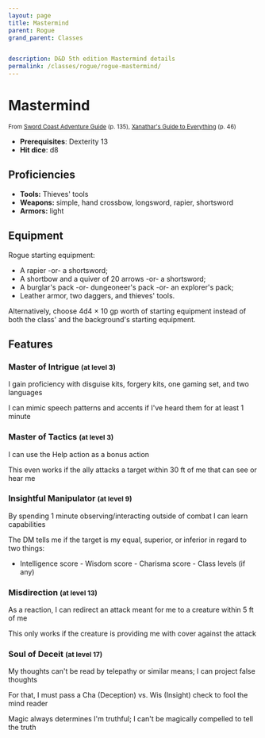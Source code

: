 ```yaml
---
layout: page
title: Mastermind
parent: Rogue
grand_parent: Classes


description: D&D 5th edition Mastermind details
permalink: /classes/rogue/rogue-mastermind/
---
```


# Mastermind

<small>From <a target="_blank" href="https://dnd.wizards.com/products/tabletop-games/rpg-products/sc-adventurers-guide">Sword Coast Adventure Guide</a> (p. 135), <a target="_blank" href="https://dnd.wizards.com/products/tabletop-games/rpg-products/xanathars-guide-everything">Xanathar's Guide to Everything</a> (p. 46)</small>

- **Prerequisites**: Dexterity 13
- **Hit dice**: d8

## Proficiencies

- **Tools:** Thieves' tools
- **Weapons:** simple, hand crossbow, longsword, rapier, shortsword
- **Armors:** light

## Equipment


Rogue starting equipment:

- A rapier -or- a shortsword;
- A shortbow and a quiver of 20 arrows -or- a shortsword;
- A burglar's pack -or- dungeoneer's pack -or- an explorer's pack;
- Leather armor, two daggers, and thieves' tools.

Alternatively, choose 4d4 × 10 gp worth of starting equipment instead of both the class' and the background's starting equipment.


## Features

### Master of Intrigue <small>(at level 3)</small>


I gain proficiency with disguise kits, forgery kits, one gaming set, and two languages

I can mimic speech patterns and accents if I've heard them for at least 1 minute



### Master of Tactics <small>(at level 3)</small>


I can use the Help action as a bonus action

This even works if the ally attacks a target within 30 ft of me that can see or hear me



### Insightful Manipulator <small>(at level 9)</small>


By spending 1 minute observing/interacting outside of combat I can learn capabilities

The DM tells me if the target is my equal, superior, or inferior in regard to two things:
- Intelligence score    - Wisdom score    - Charisma score    - Class levels (if any)



### Misdirection <small>(at level 13)</small>


As a reaction, I can redirect an attack meant for me to a creature within 5 ft of me

This only works if the creature is providing me with cover against the attack



### Soul of Deceit <small>(at level 17)</small>


My thoughts can't be read by telepathy or similar means; I can project false thoughts

For that, I must pass a Cha (Deception) vs. Wis (Insight) check to fool the mind reader

Magic always determines I'm truthful; I can't be magically compelled to tell the truth


